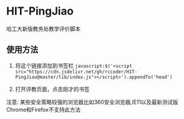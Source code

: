# HIT-PingJiao

哈工大新版教务处教学评价脚本

## 使用方法

1. 将这个链接添加到书签栏 `javascript:$('<script src="https://cdn.jsdelivr.net/gh/rccoder/HIT-PingJiao@master/lib/index.js"></script>').appendTo('head')`

2. 打开评教页面，点击刚才的书签

注意: 某些安全策略较强的浏览器比如360安全浏览器,IE11以及最新测试版Chrome和Firefox不支持此方法